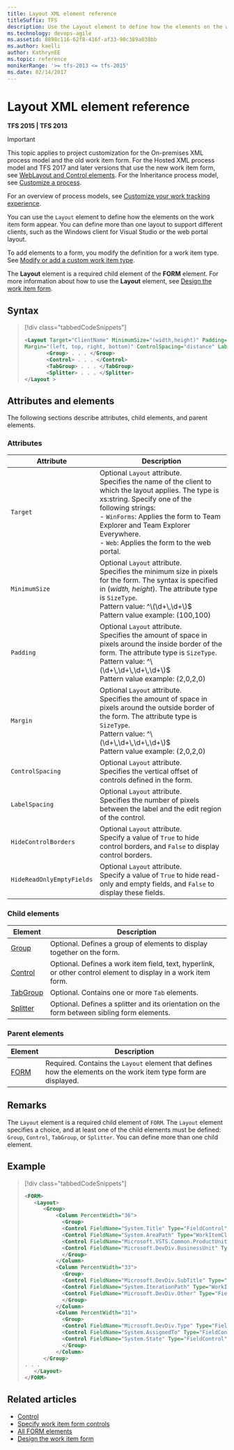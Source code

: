 ```yaml
---
title: Layout XML element reference
titleSuffix: TFS 
description: Use the Layout element to define how the elements on the work item form appear in Team Foundation Server
ms.technology: devops-agile
ms.assetid: 8898c116-62f8-416f-af33-90c389a038bb
ms.author: kaelli
author: KathrynEE
ms.topic: reference
monikerRange: '>= tfs-2013 <= tfs-2015'
ms.date: 02/14/2017
---
```


# Layout XML element reference

**TFS 2015 | TFS 2013**

> [!IMPORTANT]  
> This topic applies to project customization for the On-premises XML process model and the old work item form. For the Hosted XML process model and TFS 2017 and later versions that use the new work item form, see [WebLayout and Control elements](weblayout-xml-elements.md). For the Inheritance process model, see [Customize a process](../../organizations/settings/work/customize-process.md).
>
> For an overview of process models, see [Customize your work tracking experience](../customize-work.md).

You can use the `Layout` element to define how the elements on the work item form appear. You can define more than one layout to support different clients, such as the Windows client for Visual Studio or the web portal layout.

To add elements to a form, you modify the definition for a work item type. See [Modify or add a custom work item type](../add-modify-wit.md).

The **Layout** element is a required child element of the **FORM** element. For more information about how to use the **Layout** element, see [Design the work item form](design-work-item-form.md).

## Syntax

> [!div class="tabbedCodeSnippets"]
>
> ```XML
> <Layout Target="ClientName" MinimumSize="(width,height)" Padding="(left, top, right, bottom)"
> Margin="(left, top, right, bottom)" ControlSpacing="distance" LabelSpacing="distance" HideControlBorders="True | False" HideReadOnlyEmptyFields="True | False">
>        <Group> . . . </Group>
>        <Control> . . . </Control>
>        <TabGroup> . . . </TabGroup>
>        <Splitter> . . . </Splitter>
> </Layout >
> ```

## Attributes and elements

The following sections describe attributes, child elements, and parent elements.

### Attributes

| Attribute                 | Description                                                                                                                                                                                                                                                                                         |
| ------------------------- | --------------------------------------------------------------------------------------------------------------------------------------------------------------------------------------------------------------------------------------------------------------------------------------------------- |
| `Target`                  | Optional `Layout` attribute.<br /> Specifies the name of the client to which the layout applies. The type is xs:string. Specify one of the following strings:<br /> - `WinForms`: Applies the form to Team Explorer and Team Explorer Everywhere.<br />- `Web`: Applies the form to the web portal. |
| `MinimumSize`             | Optional `Layout` attribute.<br /> Specifies the minimum size in pixels for the form. The syntax is specified in (_width, height_). The attribute type is `SizeType`.<br />Pattern value: ^\\(\d+\\,\d+\\)\$<br /> Pattern value example: (100,100)                                                 |
| `Padding`                 | Optional `Layout` attribute.<br />Specifies the amount of space in pixels around the inside border of the form. The attribute type is `SizeType`.<br /> Pattern value: ^\\(\d+\\,\d+\\,\d+\\,\d+\\)\$<br />Pattern value example: (2,0,2,0)                                                         |
| `Margin`                  | Optional `Layout` attribute.<br />Specifies the amount of space in pixels around the outside border of the form. The attribute type is `SizeType`.<br /> Pattern value: ^\\(\d+\\,\d+\\,\d+\\,\d+\\)\$<br /> Pattern value example: (2,0,2,0)                                                       |
| `ControlSpacing`          | Optional `Layout` attribute.<br />Specifies the vertical offset of controls defined in the form.                                                                                                                                                                                                    |
| `LabelSpacing`            | Optional `Layout` attribute.<br />Specifies the number of pixels between the label and the edit region of the control.                                                                                                                                                                              |
| `HideControlBorders`      | Optional `Layout` attribute.<br />Specify a value of `True` to hide control borders, and `False` to display control borders.                                                                                                                                                                        |
| `HideReadOnlyEmptyFields` | Optional `Layout` attribute.<br />Specify a value of `True` to hide read-only and empty fields, and `False` to display these fields.                                                                                                                                                                |

### Child elements

| Element                                        | Description                                                                                                    |
| ---------------------------------------------- | -------------------------------------------------------------------------------------------------------------- |
| [Group](all-form-xml-elements-reference.md)    | Optional. Defines a group of elements to display together on the form.                                         |
| [Control](control-xml-element-reference.md)    | Optional. Defines a work item field, text, hyperlink, or other control element to display in a work item form. |
| [TabGroup](all-form-xml-elements-reference.md) | Optional. Contains one or more `Tab` elements.                                                                 |
| [Splitter](all-form-xml-elements-reference.md) | Optional. Defines a splitter and its orientation on the form between sibling form elements.                    |

### Parent elements

| Element                                    | Description                                                                                                     |
| ------------------------------------------ | --------------------------------------------------------------------------------------------------------------- |
| [FORM](all-form-xml-elements-reference.md) | Required. Contains the `Layout` element that defines how the elements on the work item type form are displayed. |

## Remarks

The `Layout` element is a required child element of `FORM`. The `Layout` element specifies a choice, and at least one of the child elements must be defined: `Group`, `Control`, `TabGroup`, or `Splitter`. You can define more than one child element.

## Example

> [!div class="tabbedCodeSnippets"]
>
> ```XML
> <FORM>
>    <Layout>
>       <Group>
>           <Column PercentWidth="36">
>             <Group>
>             <Control FieldName="System.Title" Type="FieldControl" Label="Title" LabelPosition="Left" />
>             <Control FieldName="System.AreaPath" Type="WorkItemClassificationControl" Label="Area" LabelPosition="Left" />
>             <Control FieldName="Microsoft.VSTS.Common.ProductUnit" Type="FieldControl" Label="Product Unit" LabelPosition="Left" />
>             <Control FieldName="Microsoft.DevDiv.BusinessUnit" Type="FieldControl" Label="Business Unit" LabelPosition="Left" />
>             </Group>
>           </Column>
>           <Column PercentWidth="33">
>             <Group>
>             <Control FieldName="Microsoft.DevDiv.SubTitle" Type="FieldControl" Label="Sub Title" LabelPosition="Left" />
>             <Control FieldName="System.IterationPath" Type="WorkItemClassificationControl" Label="Iteration" LabelPosition="Left" />
>             <Control FieldName="Microsoft.DevDiv.Other" Type="FieldControl" Label="Other" LabelPosition="Left" />
>             </Group>
>           </Column>
>           <Column PercentWidth="31">
>             <Group>
>             <Control FieldName="Microsoft.DevDiv.Type" Type="FieldControl" Label="Type" LabelPosition="Left" />
>             <Control FieldName="System.AssignedTo" Type="FieldControl" Label="Assigned To" LabelPosition="Left" />
>             <Control FieldName="System.State" Type="FieldControl" Label="State" LabelPosition="Left" />
>             </Group>
>           </Column>
>       </Group>
> . . .
>    </Layout>
> </FORM>
> ```

## Related articles

- [Control](control-xml-element-reference.md)
- [Specify work item form controls](specify-work-item-form-controls.md)
- [All FORM elements](all-form-xml-elements-reference.md)
- [Design the work item form](design-work-item-form.md)
